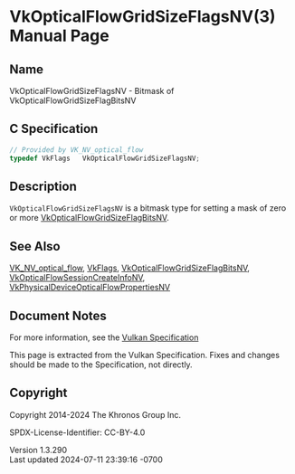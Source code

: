 # VkOpticalFlowGridSizeFlagsNV(3) Manual Page

## Name

VkOpticalFlowGridSizeFlagsNV - Bitmask of
VkOpticalFlowGridSizeFlagBitsNV



## <a href="#_c_specification" class="anchor"></a>C Specification

``` c
// Provided by VK_NV_optical_flow
typedef VkFlags   VkOpticalFlowGridSizeFlagsNV;
```

## <a href="#_description" class="anchor"></a>Description

`VkOpticalFlowGridSizeFlagsNV` is a bitmask type for setting a mask of
zero or more
[VkOpticalFlowGridSizeFlagBitsNV](https://registry.khronos.org/vulkan/specs/1.3-extensions/man/html/VkOpticalFlowGridSizeFlagBitsNV.html).

## <a href="#_see_also" class="anchor"></a>See Also

[VK_NV_optical_flow](https://registry.khronos.org/vulkan/specs/1.3-extensions/man/html/VK_NV_optical_flow.html), [VkFlags](https://registry.khronos.org/vulkan/specs/1.3-extensions/man/html/VkFlags.html),
[VkOpticalFlowGridSizeFlagBitsNV](https://registry.khronos.org/vulkan/specs/1.3-extensions/man/html/VkOpticalFlowGridSizeFlagBitsNV.html),
[VkOpticalFlowSessionCreateInfoNV](https://registry.khronos.org/vulkan/specs/1.3-extensions/man/html/VkOpticalFlowSessionCreateInfoNV.html),
[VkPhysicalDeviceOpticalFlowPropertiesNV](https://registry.khronos.org/vulkan/specs/1.3-extensions/man/html/VkPhysicalDeviceOpticalFlowPropertiesNV.html)

## <a href="#_document_notes" class="anchor"></a>Document Notes

For more information, see the <a
href="https://registry.khronos.org/vulkan/specs/1.3-extensions/html/vkspec.html#VkOpticalFlowGridSizeFlagsNV"
target="_blank" rel="noopener">Vulkan Specification</a>

This page is extracted from the Vulkan Specification. Fixes and changes
should be made to the Specification, not directly.

## <a href="#_copyright" class="anchor"></a>Copyright

Copyright 2014-2024 The Khronos Group Inc.

SPDX-License-Identifier: CC-BY-4.0

Version 1.3.290  
Last updated 2024-07-11 23:39:16 -0700

